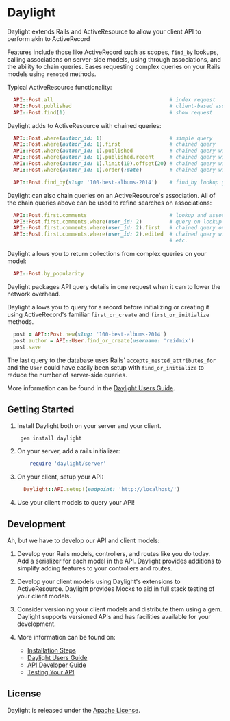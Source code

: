 # Daylight

Daylight extends Rails and ActiveResource to allow your client API to perform
akin to ActiveRecord

Features include those like ActiveRecord such as scopes, `find_by` lookups,
calling associations on  server-side models, using through associations, and
the ability to chain queries.  Eases requesting complex queries on your Rails
models using `remoted` methods.

Typical ActiveResource functionality:

````ruby
  API::Post.all                                      # index request
  API::Post.published                                # client-based association
  API::Post.find(1)                                  # show request
````

Daylight adds to ActiveResource with chained queries:

````ruby
  API::Post.where(author_id: 1)                      # simple query
  API::Post.where(author_id: 1).first                # chained query
  API::Post.where(author_id: 1).published            # chained query with scope
  API::Post.where(author_id: 1).published.recent     # chained query with multiple scopes
  API::Post.where(author_id: 1).limit(10).offset(20) # chained query with limit and offset
  API::Post.where(author_id: 1).order(:date)         # chained query with ordering

  API::Post.find_by(slug: '100-best-albums-2014')    # find_by lookup gets first match
````

Daylight can also chain queries on an ActiveResource's association.  All of the
chain queries above can be used to refine searches on associations:

````ruby
  API::Post.first.comments                           # lookup and association
  API::Post.first.comments.where(user_id: 2)         # query on lookup's association
  API::Post.first.comments.where(user_id: 2).first   # chained query on
  API::Post.first.comments.where(user_id: 2).edited  # chained query with scope
                                                     # etc.
````

Daylight allows you to return collections from complex queries on your model:

````ruby
  API::Post.by_popularity
````

Daylight packages API query details in one request when it can to lower
the network overhead.

Daylight allows you to query for a record before initializing or creating it
using ActiveRecord's familiar `first_or_create` and `first_or_initialize`
methods.

````ruby
  post = API::Post.new(slug: '100-best-albums-2014')
  post.author = API::User.find_or_create(username: 'reidmix')
  post.save
````

The last query to the database uses Rails' `accepts_nested_attributes_for`
and the `User` could have easily been setup with `find_or_initialize` to
reduce the number of server-side queries.

More information can be found in the [Daylight Users Guide](doc/guide.md).

## Getting Started

1. Install Daylight both on your server and your client.

        gem install daylight

2. On your server, add a rails initializer:

    ````ruby
        require 'daylight/server'
    ````

3. On your client, setup your API:

    ````ruby
      Daylight::API.setup!(endpoint: 'http://localhost/')
    ````

4. Use your client models to query your API!

## Development

Ah, but we have to develop our API and client models:

1. Develop your Rails models, controllers, and routes like you do today.  Add
   a serializer for each model in the API.  Daylight provides additions to
   simplify adding features to your controllers and routes.

2. Develop your client models using Daylight's extensions to ActiveResource.
   Daylight provides Mocks to aid in full stack testing of your client models.

3. Consider versioning your client models and distribute them using a gem.
   Daylight supports versioned APIs and has facilities available for your
   development.

4. More information can be found on:
    * [Installation Steps](doc/install.md)
    * [Daylight Users Guide](doc/guide.md)
    * [API Developer Guide](doc/develop.md)
    * [Testing Your API](doc/api_mock.md)

## License

Daylight is released under the [Apache License](http://www.apache.org/licenses/LICENSE-2.0).
